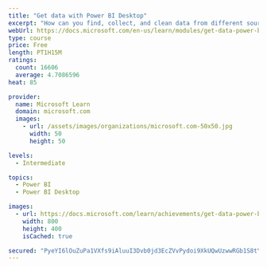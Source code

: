 ```yaml
---
title: "Get data with Power BI Desktop"
excerpt: "How can you find, collect, and clean data from different sources? Power BI is a tool for making sense of your data. You will learn tricks to make data-gathering easier."
webUrl: https://docs.microsoft.com/en-us/learn/modules/get-data-power-bi/
type: course
price: Free
length: PT1H15M
ratings:
  count: 16606
  average: 4.7086596
heat: 85

provider:
  name: Microsoft Learn
  domain: microsoft.com
  images:
    - url: /assets/images/organizations/microsoft.com-50x50.jpg
      width: 50
      height: 50

levels:
  - Intermediate

topics:
  - Power BI
  - Power BI Desktop

images:
  - url: https://docs.microsoft.com/learn/achievements/get-data-power-bi-desktop-social.png
    width: 800
    height: 400
    isCached: true

secured: "PyeYI6lOuZuPa1VXfs9iAluuI3Dvb0jd3EcZVvPydoi9XkUQwUzwwRGb1S8tYM5zv4mU/vdgD6adZ9KfekC4P1UpuDrgVAX5+LnirAXOnlXYKImx93BD1UrRmrzn1Gil2EsQEr3if9lzzTCf+8+OglCqY/FwtbztifHh6rz2seZYBQAandh0NdirjdRbaCG2aSPH8kyBw3HFs0EZ2iK9b4E9yFiTuQkPybqq47kqD4UTdqQvVjqJwHYCZ0Ws7Uv8FlUbKfCUDHQ8lbuKxbJpTc01xzs+J7N/cdqYb1H4MCSE8BcElTYmn52H3NDwC+D/RARJ7NxuiEVLsVr6fZI21lX15DcKHtIo22cuxM8UliMBgwCxR1BQcm/5d3a7Vp2iKA1BwPImff0o1eiwMc6rfrc3V3xkdKxquOx7XNLgGCY898sJAE0v1TRupUm+Jgae;5THO4COhZGJhXf19a6nkMQ=="
---
```


